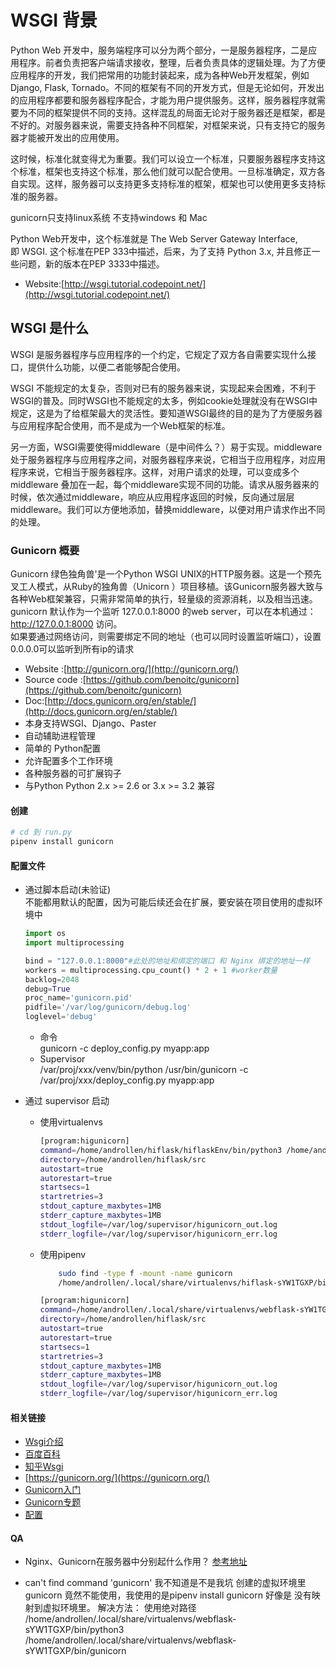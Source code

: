 # WSGI 背景

  Python Web 开发中，服务端程序可以分为两个部分，一是服务器程序，二是应用程序。前者负责把客户端请求接收，整理，后者负责具体的逻辑处理。为了方便应用程序的开发，我们把常用的功能封装起来，成为各种Web开发框架，例如 Django, Flask, Tornado。不同的框架有不同的开发方式，但是无论如何，开发出的应用程序都要和服务器程序配合，才能为用户提供服务。这样，服务器程序就需要为不同的框架提供不同的支持。这样混乱的局面无论对于服务器还是框架，都是不好的。对服务器来说，需要支持各种不同框架，对框架来说，只有支持它的服务器才能被开发出的应用使用。

  这时候，标准化就变得尤为重要。我们可以设立一个标准，只要服务器程序支持这个标准，框架也支持这个标准，那么他们就可以配合使用。一旦标准确定，双方各自实现。这样，服务器可以支持更多支持标准的框架，框架也可以使用更多支持标准的服务器。

  gunicorn只支持linux系统 不支持windows 和 Mac

  Python Web开发中，这个标准就是 The Web Server Gateway Interface, 即 WSGI. 这个标准在PEP 333中描述，后来，为了支持 Python 3.x, 并且修正一些问题，新的版本在PEP 3333中描述。

- Website:[http://wsgi.tutorial.codepoint.net/](http://wsgi.tutorial.codepoint.net/)

## WSGI 是什么

  WSGI 是服务器程序与应用程序的一个约定，它规定了双方各自需要实现什么接口，提供什么功能，以便二者能够配合使用。

  WSGI 不能规定的太复杂，否则对已有的服务器来说，实现起来会困难，不利于WSGI的普及。同时WSGI也不能规定的太多，例如cookie处理就没有在WSGI中规定，这是为了给框架最大的灵活性。要知道WSGI最终的目的是为了方便服务器与应用程序配合使用，而不是成为一个Web框架的标准。

  另一方面，WSGI需要使得middleware（是中间件么？）易于实现。middleware处于服务器程序与应用程序之间，对服务器程序来说，它相当于应用程序，对应用程序来说，它相当于服务器程序。这样，对用户请求的处理，可以变成多个 middleware 叠加在一起，每个middleware实现不同的功能。请求从服务器来的时候，依次通过middleware，响应从应用程序返回的时候，反向通过层层middleware。我们可以方便地添加，替换middleware，以便对用户请求作出不同的处理。

### Gunicorn 概要

  Gunicorn 绿色独角兽'是一个Python WSGI UNIX的HTTP服务器。这是一个预先叉工人模式，从Ruby的独角兽（Unicorn ）项目移植。该Gunicorn服务器大致与各种Web框架兼容，只需非常简单的执行，轻量级的资源消耗，以及相当迅速。
  gunicorn 默认作为一个监听 127.0.0.1:8000 的web server，可以在本机通过： <http://127.0.0.1:8000> 访问。  
  如果要通过网络访问，则需要绑定不同的地址（也可以同时设置监听端口），设置0.0.0.0可以监听到所有ip的请求  

- Website :[http://gunicorn.org/](http://gunicorn.org/)
- Source code :[https://github.com/benoitc/gunicorn](https://github.com/benoitc/gunicorn)
- Doc:[http://docs.gunicorn.org/en/stable/](http://docs.gunicorn.org/en/stable/)
- 本身支持WSGI、Django、Paster
- 自动辅助进程管理
- 简单的 Python配置
- 允许配置多个工作环境
- 各种服务器的可扩展钩子
- 与Python Python 2.x >= 2.6 or 3.x >= 3.2 兼容

#### 创建

  ``` bash
  # cd 到 run.py
  pipenv install gunicorn  
  ```
  
#### 配置文件

- 通过脚本启动(未验证)  
    不能都用默认的配置，因为可能后续还会在扩展，要安装在项目使用的虚拟环境中

    ``` python
    import os
    import multiprocessing

    bind = "127.0.0.1:8000"#此处的地址和绑定的端口 和 Nginx 绑定的地址一样
    workers = multiprocessing.cpu_count() * 2 + 1 #worker数量
    backlog=2048
    debug=True
    proc_name='gunicorn.pid'
    pidfile='/var/log/gunicorn/debug.log'
    loglevel='debug'
    ```

  - 命令  
    gunicorn -c deploy_config.py myapp:app
  - Supervisor  
    /var/proj/xxx/venv/bin/python /usr/bin/gunicorn -c /var/proj/xxx/deploy_config.py myapp:app

- 通过 supervisor 启动
  - 使用virtualenvs

      ``` bash
      [program:higunicorn]
      command=/home/androllen/hiflask/hiflaskEnv/bin/python3 /home/androllen/hiflask/hiflaskEnv/bin/gunicorn -w 4 -b 127.0.0.1:8000 myapp:app
      directory=/home/androllen/hiflask/src
      autostart=true
      autorestart=true
      startsecs=1
      startretries=3
      stdout_capture_maxbytes=1MB
      stderr_capture_maxbytes=1MB
      stdout_logfile=/var/log/supervisor/higunicorn_out.log
      stderr_logfile=/var/log/supervisor/higunicorn_err.log

      ```

  - 使用pipenv

      ``` bash
          sudo find -type f -mount -name gunicorn
          /home/androllen/.local/share/virtualenvs/hiflask-sYW1TGXP/bin/gunicorn
      ```  

      ``` bash
      [program:higunicorn]
      command=/home/androllen/.local/share/virtualenvs/webflask-sYW1TGXP/bin/python3 /home/androllen/.local/share/virtualenvs/webflask-sYW1TGXP/bin/gunicorn -w 4 -b 127.0.0.1:8000 run:app
      directory=/home/androllen/hiflask/src
      autostart=true
      autorestart=true
      startsecs=1
      startretries=3
      stdout_capture_maxbytes=1MB
      stderr_capture_maxbytes=1MB
      stdout_logfile=/var/log/supervisor/higunicorn_out.log
      stderr_logfile=/var/log/supervisor/higunicorn_err.log
      ```

#### 相关链接

- [Wsgi介绍](https://blog.csdn.net/on_1y/article/details/18803563)
- [百度百科](https://baike.baidu.com/item/wsgi)
- [知乎Wsgi](https://www.zhihu.com/question/19998865)
- [https://gunicorn.org/](https://gunicorn.org/)
- [Gunicorn入门](https://www.cnblogs.com/ArtsCrafts/p/gunicorn.html)
- [Gunicorn专题](https://www.zhihu.com/topic/19810964/hot)
- [配置](https://www.jianshu.com/p/260f18aa5462)

#### QA

- Nginx、Gunicorn在服务器中分别起什么作用？
    [参考地址](https://www.zhihu.com/question/38528616)
  
- can't find command 'gunicorn'
    我不知道是不是我坑
    创建的虚拟环境里 gunicorn 竟然不能使用，我使用的是pipenv install gunicorn
    好像是 没有映射到虚拟环境里。
    解决方法：
    使用绝对路径 /home/androllen/.local/share/virtualenvs/webflask-sYW1TGXP/bin/python3 /home/androllen/.local/share/virtualenvs/webflask-sYW1TGXP/bin/gunicorn
